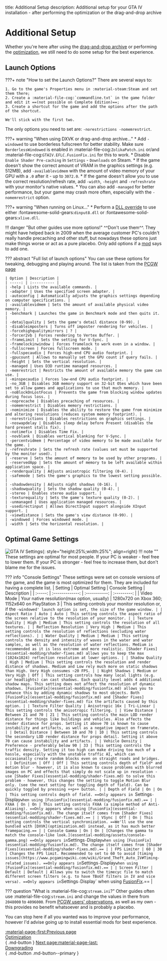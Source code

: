 title: Additional Setup
description: Additional setup for your GTA IV installation - after performing the optimization or the drag-and-drop archive

# Additional Setup
Whether you're here after using the [drag-and-drop archive](drag-and-drop-archive.md) or performing the [optimization](optimization.md), we still need to do some setup for the best experience.

## Launch Options
???+ note "How to set the Launch Options?"
    There are several ways to:
    
    1. Go to the game's Properties menu in :material-steam:Steam and set them there;
    2. Create a :material-file-cog:`commandline.txt` in the game folder and edit it ==(not possible on Complete Edition)==;
    3. Create a shortcut for the game and add the options after the path of the shortcut.

    We'll stick with the first two.

The only options you need to set are: `-norestrictions -nomemrestrict`.

???+ warning "When using DXVK or drag-and-drop archive..."
    * Add `-windowed` to use borderless fullscreen for better stability. Make sure `BorderlessWindowed` is enabled in :material-file-cog:`ZolikaPatch.ini` or/and :material-file-cog:`GTAIV.EFLC.FusionFix.ini` for this to work.
    * Disable `Enable Shader Pre-caching` in `Settings` - `Downloads` on Steam.
    * If the game doesn't show the correct amount of VRAM in the graphics settings (e.g. 512MB), add `-availablevidmem` with the amount of video memory of your GPU with a `.0` after it - up to `3072.0`.
    * If the game doesn't allow you to use the correct resolution/refresh rate, add `-width`, `-height` and `-refreshrate` with your monitor's native values.
    * You can also add `-managed` for better performance, but your game may crash more often, especially with the `-nomemrestrict` option.

???+ warning "When running on Linux..."
    * Perform a [DLL override](https://cookieplmonster.github.io/setup-instructions/#proton-wine) to use either :fontawesome-solid-gears:`dinput8.dll` or :fontawesome-solid-gears:`xlive.dll`.

!!! danger "But other guides use more options!"
    ^^Don't use them^^. They might have helped back in 2009 when the average customer PC's couldn't really handle precaching and other stuff, but nowadays these options just make things worse or act as a pure placebo. Only add options if a [mod](extras/mods.md) says to add one.

??? abstract "Full list of launch options"
    You can use these options for tweaking, debugging and playing around. The list is taken from the [PCGW page](https://www.pcgamingwiki.com/wiki/Grand_Theft_Auto_IV#Launch_options)

    | Option | Description | 
    | -----: | :---------- |
    | -help | Lists the available commands. |
    | -adapter | Uses the specified screen adapter. |
    | -autoconfig | Automatically adjusts the graphics settings depending on computer specifications. |
    | -availablevidmem | Sets the amount of available physical video memory. |
    | -benchmark | Launches the game in Benchmark mode and then quits it. |
    | -detailquality | Sets the game's detail distance (0-99). |
    | -disableimposters | Turns off imposter rendering for vehicles. |
    | -forcehighqualitymirrors | ? |
    | -forcer2vb | Forces rendering to Vertex Buffer. |
    | -frameLimit | Sets the setting for V-Sync. |
    | -framelockinwindow | Forces framelock to work even in a window. |
    | -fullscreen | Forces fullscreen mode. |
    | -fullspecaudio | Forces high-end CPU audio footprint. |
    | -gpucount | Allows to manually set the GPU count if query fails. |
    | -height | Sets the vertical resolution. |
    | -managed | Uses D3D runtime managed resources. |
    | -memrestrict | Restricts the amount of available memory the game can use. |
    | -minspecaudio | Forces low-end CPU audio footprint. |
    | -no_3GB | Disables 3GB memory support on 32-bit OSes which have been set to allow games and applications to use that much memory. |
    | -noBlockOnLostFocus | Prevents the game from blocking window updates during focus loss. |
    | -noprecache | Disables precaching of resources. |
    | -nomemrestrict | Disables memory restrictions. |
    | -nominimize | Disables the ability to restore the game from minimize and altering resolutions (reduces system memory footprint). |
    | -norestrictions | Disables restrictions on graphics settings. |
    | -noswapdelay | Disables sleep delay before Present (disables the hard present stalls fix). |
    | -notimefix | Disables Time Fix. |
    | -novblank | Disables vertical blanking for V-Sync. |
    | -percentvidmem | Percentage of video memory to be made available for the game. |
    | -refreshrate | Sets the refresh rate (values set must be supported by the monitor used). |
    | -reserve | Sets the amount of memory to be used by other programs. |
    | -reservedApp | Sets the amount of memory to be left available within application space. |
    | -renderquality | Adjusts anisotropic filtering (0-4). |
    | -safemode | Sets the game's graphics to the lowest setting possible. |
    | -shadowdensity | Adjusts night shadows (0-16). |
    | -shadowquality | Sets the shadow quality (0-4). |
    | -stereo | Enables stereo audio support. |
    | -texturequality | Sets the game's texture quality (0-2). |
    | -unmanaged | Uses application managed resources. |
    | -usedirectinput | Allows DirectInput support alongside XInput support. |
    | -viewdistance | Sets the game's view distance (0-99). |
    | -windowed | Forces windowed mode. |
    | -width | Sets the horizontal resolution. |

## Optimal Game Settings
![GTA IV Settings](assets/gta4settings.jpg){: style="height:25%;width:25%"; align=right}
!!! note ""
    These settings are optimal for most people. If your PC is weaker - feel free to lower them. If your PC is stronger - feel free to increase them, but don't blame me for the issues.

??? info "Console Settings"
    These settings were set on console versions of the game, and the game is most optimized for them. They are included for having a complete list.
| Setting | Optimal Setting | Console Setting | Description | 
| :-----: | :-------------: | :-----------: | :---------: |
| Video Mode | Your native resolution(max option, usually) | 1280x720 on Xbox 360; 1152x640 on PlayStation 3 | This setting controls your monitor resolution or, if the `-windowed' launch option is set, the size of the game window. |
| Aspect Ratio | Auto | Auto | This setting controls the aspect ratio of the screen relative to the resolution of your monitor. |
| Texture Quality | High | Medium | This setting controls the resolution of all textures. |
| Reflection Resolution | Very High | Medium | This setting controls the resolution of reflections (excluding water reflections). |
| Water Quality | Medium | Medium | This setting controls the density and intensity of waves in the water and water samples, as well as the resolution of water reflections. Medium is recommended as it is less extreme and more realistic. [Shader Fixes](essential-modding/shader-fixes.md) allows you to keep the max (1024x1024) reflection resolution at lower options. |
| Shadow Quality | High | Medium | This setting controls the resolution and render distance of shadows. Medium and Low rely much more on static shadows than High. Very High consumes ~20 FPS. |
| Night Shadows | Medium or Very High | Off | This setting controls how many local lights (e.g. car headlights) can cast shadows. Each quality level adds 4 additional shadow maps. This setting does not affect the resolution of dynamic shadows. [FusionFix](essential-modding/fusionfix.md) allows you to enhance this by adding dynamic shadows to most objects. Both [FusionFix](essential-modding/fusionfix.md) and [Shader Fixes](essential-modding/shader-fixes.md) fix the artifacts caused by this option. |
| Texture Filter Quality | Anisotropic 16x | Tri-Linear | This setting controls the anisotropic filtering. |
| View Distance | Between 21 and 70 | 21 | This setting controls the main LOD render distance for things like buildings and vehicles. Also affects the render distance for props. Setting it above 70 is known to cause instability and artifacts, as well as a negative impact on framerate. |
| Detail Distance | Between 10 and 70 | 10 | This setting controls the secondary LOD render distance for props detail. Setting it above 70 can cause instability and artifacts. |
| Vehicle Density | Preference - preferably below 90 | 33 | This setting controls the traffic density. Setting it too high can make driving too much of a hassle, especially with the unstable traffic AI, which can occasionally create random blocks even on straight roads and bridges. |
| Definition | Off | Off | This setting controls depth of field* and motion blur - however, it is also known to cause problems with blurred images on PC and effects that simply do not scale up in resolution - use [Shader Fixes](essential-modding/shader-fixes.md) to solve this problem - however, this changes the setting to toggle Motion Blur only. (see the next setting for toggling depth of field). Can be quickly toggled by pressing ++p++ button. |
| Depth of Field | On | On | This setting controls depth of field. ==Only appears in `Settings` - `Display` when using [FusionFix](essential-modding/fusionfix.md).== |
| FXAA | On | On | This setting controls FXAA (a simple method of Anti-Aliasing). ==Only appears when using [FusionFix](essential-modding/fusionfix.md). The change itself comes from [Shader Fixes](essential-modding/shader-fixes.md).== |
| VSync | Off | On | This setting controls the vertical synchronization. ==We'll use the one bundled with [DXVK](optimization.md) instead, as it has much better framepacing.== |
| Console Gamma | On | On | [Changes the gamma to match the console-like look.](essential-modding/assets/console-gamma.png) ==Only appears in `Settings` - `Display` when using [FusionFix](essential-modding/fusionfix.md). The change itself comes from [Shader Fixes](essential-modding/shader-fixes.md).== |
| FPS Limiter | 60 | 30 | Changes the FPS limit. Recommended to set to 60 to avoid [timing issues](https://www.pcgamingwiki.com/wiki/Grand_Theft_Auto_IV#Timing-related_issues). ==Only appears in `Settings` - `Display` when using [FusionFix](essential-modding/fusionfix.md).== |
| Screen Filter | Default | Default | Allows you to switch the timecyc file to match different screen filters (e.g. to have TBoGT filters in IV and vice versa). ==Only appears in `Settings` - `Display` when using [FusionFix](essential-modding/fusionfix.md).== |

??? question "What is :material-file-cog:`stream.ini`?"
    Other guides often use :material-file-cog:`stream.ini` and change the values in there from `2048000` to `4096000`. From [PCGW users' observations](https://www.pcgamingwiki.com/w/index.php?title=Topic:X1jmh4mc3t6mv3hv&topic_showPostId=xb5gbd4mggke2ets#flow-post-xb5gbd4mggke2ets), as well as my own - this provides no benefit whatsoever and is probably a placebo.

You can stop here if all you wanted was to improve your performance, however I'd advise going up to install essential mods for best experience.

[:material-page-first:Previous page <br>Optimization</br>](optimization.md){ .md-button } [Next page:material-page-last: <br>Downgrading</br>](downgrading.md){ .md-button .md-button--primary }